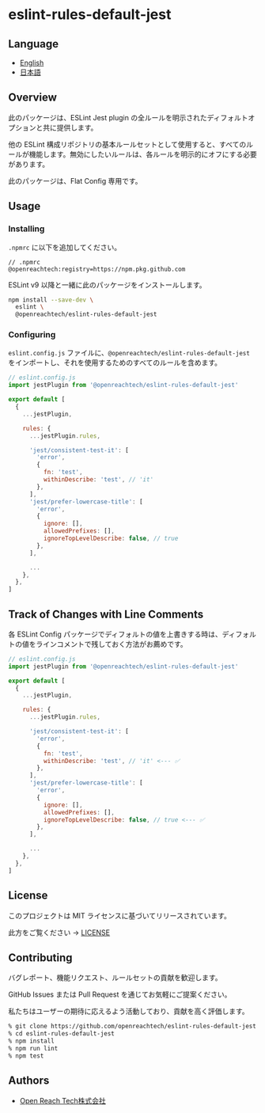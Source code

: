 # eslint-rules-default-jest

## Language

* [English](./README.md)
* [日本語](./README.ja.md)

## Overview

此のパッケージは、ESLint Jest plugin の全ルールを明示されたディフォルトオプションと共に提供します。

他の ESLint 構成リポジトリの基本ルールセットとして使用すると、すべてのルールが機能します。無効にしたいルールは、各ルールを明示的にオフにする必要があります。

此のパッケージは、Flat Config 専用です。

## Usage

### Installing

`.npmrc` に以下を追加してください。

```
// .npmrc
@openreachtech:registry=https://npm.pkg.github.com
```

ESLint v9 以降と一緒に此のパッケージをインストールします。

```sh
npm install --save-dev \
  eslint \
  @openreachtech/eslint-rules-default-jest
```

### Configuring

`eslint.config.js` ファイルに、`@openreachtech/eslint-rules-default-jest` をインポートし、それを使用するためのすべてのルールを含めます。

```js
// eslint.config.js
import jestPlugin from '@openreachtech/eslint-rules-default-jest'

export default [
  {
    ...jestPlugin,

    rules: {
      ...jestPlugin.rules,

      'jest/consistent-test-it': [
        'error',
        {
          fn: 'test',
          withinDescribe: 'test', // 'it'
        },
      ],
      'jest/prefer-lowercase-title': [
        'error',
        {
          ignore: [],
          allowedPrefixes: [],
          ignoreTopLevelDescribe: false, // true
        },
      ],

      ...
    },
  },
]
```

## Track of Changes with Line Comments

各 ESLint Config パッケージでディフォルトの値を上書きする時は、ディフォルトの値をラインコメントで残しておく方法がお薦めです。

```js
// eslint.config.js
import jestPlugin from '@openreachtech/eslint-rules-default-jest'

export default [
  {
    ...jestPlugin,

    rules: {
      ...jestPlugin.rules,

      'jest/consistent-test-it': [
        'error',
        {
          fn: 'test',
          withinDescribe: 'test', // 'it' <--- ✅
        },
      ],
      'jest/prefer-lowercase-title': [
        'error',
        {
          ignore: [],
          allowedPrefixes: [],
          ignoreTopLevelDescribe: false, // true <--- ✅
        },
      ],

      ...
    },
  },
]
```

## License

このプロジェクトは MIT ライセンスに基づいてリリースされています。

此方をご覧ください → [LICENSE](./LICENSE)

## Contributing

バグレポート、機能リクエスト、ルールセットの貢献を歓迎します。

GitHub Issues または Pull Request を通じてお気軽にご提案ください。

私たちはユーザーの期待に応えるよう活動しており、貢献を高く評価します。

```sh
% git clone https://github.com/openreachtech/eslint-rules-default-jest.git
% cd eslint-rules-default-jest
% npm install
% npm run lint
% npm test
```

## Authors

* [Open Reach Tech株式会社](https://openreach.tech)
